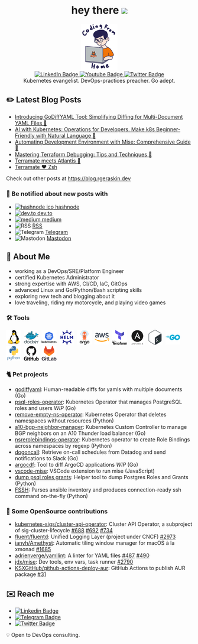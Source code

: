 <div id="header" align="center">
<h1>
  hey there
  <img src="https://media.giphy.com/media/hvRJCLFzcasrR4ia7z/giphy.gif" width="30px"/>
</h1>
  <img src="static/coding.png" width="100"/>
</div>
<div id="badges" align="center">
  <a href="https://linkedin.com/in/rgeraskin/">
    <img src="https://img.shields.io/badge/LinkedIn-blue?style=for-the-badge&logo=linkedin&logoColor=white" alt="LinkedIn Badge"/>
  </a>
  <a href="https://t.me/rgeraskin">
    <img src="https://img.shields.io/badge/Telegram-blue?style=for-the-badge&logo=telegram&logoColor=white" alt="Youtube Badge"/>
  </a>
  <a href="https://x.com/kuberroman">
    <img src="https://img.shields.io/badge/Twitter-blue?style=for-the-badge&logo=x&logoColor=white" alt="Twitter Badge"/>
  </a>
</div>
<div align="center">Kubernetes evangelist. DevOps-practices preacher. Go adept.</div>

## ✏️ Latest Blog Posts
<!-- BLOG-POST-LIST:START -->
- [Introducing GoDiffYAML Tool: Simplifying Diffing for Multi-Document YAML Files 💪](https://blog.rgeraskin.dev/godiffyaml)
- [AI with Kubernetes: Operations for Developers. Make k8s Beginner-Friendly with Natural Language 🤖](https://blog.rgeraskin.dev/ai-with-kubernetes)
- [Automating Development Environment with Mise: Comprehensive Guide 💫](https://rgeraskin.hashnode.dev/dev-env-with-mise)
- [Mastering Terraform Debugging: Tips and Techniques 🔧](https://rgeraskin.hashnode.dev/terraform-expressions-debugging)
- [Terramate meets Atlantis 🚀](https://rgeraskin.hashnode.dev/terramate-atlantis)
- [Terramate ❤️ Zsh](https://rgeraskin.hashnode.dev/terramate-zsh)
<!-- BLOG-POST-LIST:END -->

Check out other posts at https://blog.rgeraskin.dev

### 🔔 Be notified about new posts with
- [![hashnode ico](https://cdn.hashnode.com/res/hashnode/image/upload/v1611242187756/TRTNYp32O.png) hashnode](https://rgeraskin.hashnode.dev)
- [![dev.to](https://media2.dev.to/dynamic/image/width=16,height=,fit=scale-down,gravity=auto,format=auto/https%3A%2F%2Fdev-to-uploads.s3.amazonaws.com%2Fuploads%2Farticles%2F8j7kvp660rqzt99zui8e.png) dev.to](https://dev.to/rgeraskin)
- <a href="https://rgeraskin.medium.com"><img src="https://miro.medium.com/v2/5d8de952517e8160e40ef9841c781cdc14a5db313057fa3c3de41c6f5b494b19" title="medium" alt="medium" width="16" height="16"/> medium</a>
- ![RSS](https://upload.wikimedia.org/wikipedia/commons/thumb/4/43/Feed-icon.svg/16px-Feed-icon.svg.png) [RSS](https://rgeraskin.hashnode.dev/rss.xml)
- ![Telegram](https://telegram.org/img/favicon-16x16.png) [Telegram](https://t.me/kuberroman)
- ![Mastodon](https://mastodon.social/packs/media/icons/favicon-16x16-c58fdef40ced38d582d5b8eed9d15c5a.png) [Mastodon](https://mastodon.social/@rgeraskin)

## 💬 About Me

- working as a DevOps/SRE/Platform Engineer
- certified Kubernetes Administrator
- strong expertise with AWS, CI/CD, IaC, GitOps
- advanced Linux and Go/Python/Bash scripting skills
- exploring new tech and blogging about it
- love traveling, riding my motorcycle, and playing video games

### 🛠 Tools
<div>
  <img src="https://raw.githubusercontent.com/devicons/devicon/refs/heads/master/icons/linux/linux-original.svg" title="Linux" alt="Linux" width="40" height="40"/>&nbsp;
  <img src="https://raw.githubusercontent.com/devicons/devicon/refs/heads/master/icons/docker/docker-original-wordmark.svg" title="Docker" alt="Docker" width="40" height="40"/>&nbsp;
  <img src="https://raw.githubusercontent.com/devicons/devicon/refs/heads/master/icons/kubernetes/kubernetes-original-wordmark.svg" title="kubernetes" alt="kubernetes" width="40" height="40"/>&nbsp;
  <img src="https://raw.githubusercontent.com/devicons/devicon/refs/heads/master/icons/helm/helm-original.svg" title="Helm" alt="Helm" width="40" height="40"/>&nbsp;
  <img src="https://raw.githubusercontent.com/devicons/devicon/refs/heads/master/icons/argocd/argocd-original-wordmark.svg" title="ArgoCD" alt="ArgoCD" width="40" height="40"/>&nbsp;
  <img src="https://raw.githubusercontent.com/devicons/devicon/refs/heads/master/icons/amazonwebservices/amazonwebservices-original-wordmark.svg" title="AWS" alt="AWS" width="40" height="40"/>&nbsp;
  <img src="https://raw.githubusercontent.com/devicons/devicon/refs/heads/master/icons/terraform/terraform-original-wordmark.svg" title="Terraform" alt="Terraform" width="40" height="40"/>&nbsp;
  <img src="https://raw.githubusercontent.com/devicons/devicon/refs/heads/master/icons/ansible/ansible-original-wordmark.svg" title="Ansible" alt="Ansible" width="40" height="40"/>&nbsp;
  <img src="https://raw.githubusercontent.com/devicons/devicon/refs/heads/master/icons/bash/bash-original.svg" title="Bash" alt="Bash" width="40" height="40"/>&nbsp;
  <img src="https://raw.githubusercontent.com/devicons/devicon/refs/heads/master/icons/go/go-original-wordmark.svg" title="Go" alt="Go" width="40" height="40"/>&nbsp;
  <img src="https://raw.githubusercontent.com/devicons/devicon/refs/heads/master/icons/python/python-original-wordmark.svg" title="Python" alt="Python" width="40" height="40"/>&nbsp;
  <img src="https://raw.githubusercontent.com/devicons/devicon/refs/heads/master/icons/github/github-original-wordmark.svg" title="Github" alt="Github" width="40" height="40"/>&nbsp;
  <img src="https://raw.githubusercontent.com/devicons/devicon/refs/heads/master/icons/gitlab/gitlab-original-wordmark.svg" title="Gitlab" alt="Gitlab" width="40" height="40"/>&nbsp;
</div>

### 🐈 Pet projects
- [godiffyaml](https://github.com/rgeraskin/godiffyaml): Human-readable diffs for yamls with multiple documents (Go)
- [psql-roles-operator](https://github.com/rgeraskin/psql-roles-operator): Kubernetes Operator that manages PostgreSQL roles and users *WIP* (Go)
- [remove-empty-ns-operator](https://github.com/rgeraskin/remove-empty-ns-operator): Kubernetes Operator that deletes namespaces without resources (Python)
- [a10-bgp-neighbor-manager](https://github.com/rgeraskin/a10-bgp-neighbor-manager): Kubernetes Custom Controller to manage BGP neighbors on an A10 Thunder load balancer (Go)
- [nsrerolebindings-operator](https://github.com/rgeraskin/nsrerolebindings-operator): Kubernetes operator to create Role Bindings across namespaces by regexp (Python)
- [dogoncall](https://github.com/rgeraskin/dogoncall): Retrieve on-call schedules from Datadog and send notifications to Slack (Go)
- [argocdf](https://github.com/rgeraskin/argocdf): Tool to diff ArgoCD applications *WIP* (Go)
- [vscode-mise](https://github.com/rgeraskin/vscode-mise): VSCode extension to run mise (JavaScript)
- [dump psql roles grants](https://github.com/rgeraskin/dump_psql_roles_grants): Helper tool to dump Postgres Roles and Grants (Python)
- [FSSH](https://github.com/rgeraskin/fssh): Parses ansible inventory and produces connection-ready ssh command on-the-fly (Python)

### 🔀 Some OpenSource contributions

- [kubernetes-sigs/cluster-api-operator](https://github.com/kubernetes-sigs/cluster-api-operator/): Cluster API Operator, a subproject of sig-cluster-lifecycle [#688](https://github.com/kubernetes-sigs/cluster-api-operator/pull/688) [#692](https://github.com/kubernetes-sigs/cluster-api-operator/pull/692) [#734](https://github.com/kubernetes-sigs/cluster-api-operator/pull/734)
- [fluent/fluentd](https://github.com/fluent/fluentd/): Unified Logging Layer (project under CNCF) [#2973](https://github.com/fluent/fluentd/pull/2973)
- [ianyh/Amethyst](https://github.com/ianyh/Amethyst/): Automatic tiling window manager for macOS à la xmonad [#1685](https://github.com/ianyh/Amethyst/pull/1685)
- [adrienverge/yamllint](https://github.com/adrienverge/yamllint/): A linter for YAML files [#487](https://github.com/adrienverge/yamllint/pull/487) [#490](https://github.com/adrienverge/yamllint/pull/490)
- [jdx/mise](https://github.com/jdx/mise/): Dev tools, env vars, task runner [#2790](https://github.com/jdx/mise/pull/2790)
- [KSXGitHub/github-actions-deploy-aur](https://github.com/KSXGitHub/github-actions-deploy-aur): GitHub Actions to publish AUR package [#31](https://github.com/KSXGitHub/github-actions-deploy-aur/pull/31)

## ✉️ Reach me

- [![Linkedin Badge](https://img.shields.io/badge/-rgeraskin-blue?style=flat&logo=Linkedin&logoColor=white)](https://linkedin.com/in/rgeraskin/)
- [![Telegram Badge](https://img.shields.io/badge/-rgeraskin-blue?style=flat&logo=Telegram&logoColor=white)](https://t.me/rgeraskin)
- [![Twitter Badge](https://img.shields.io/badge/-kuberroman-blue?style=flat&logo=X&logoColor=white)](https://x.com/kuberroman)

💡 Open to DevOps consulting.
